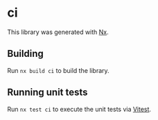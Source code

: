 # ci

This library was generated with [Nx](https://nx.dev).

## Building

Run `nx build ci` to build the library.

## Running unit tests

Run `nx test ci` to execute the unit tests via [Vitest](https://vitest.dev/).
